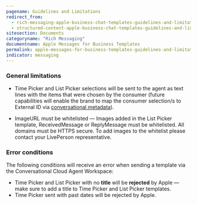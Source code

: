 ```yaml
---
pagename: Guidelines and Limitations
redirect_from:
  - rich-messaging-apple-business-chat-templates-guidelines-and-limitations.html
  - structured-content-apple-business-chat-templates-guidelines-and-limitations.html
sitesection: Documents
categoryname: "Rich Messaging"
documentname: Apple Messages for Business Templates
permalink: apple-messages-for-business-templates-guidelines-and-limitations.html
indicator: messaging
---
```


### General limitations

* Time Picker and List Picker selections will be sent to the agent as text lines with the items that were chosen by the consumer (future capabilities will enable the brand to map the consumer selection/s to External ID via [conversational metadata](guides-conversation-metadata-guide.html)).

* ImageURL must be whitelisted — Images added in the List Picker template, ReceivedMessage or ReplyMessage must be whitelisted. All domains must be HTTPS secure. To add images to the whitelist please contact your LivePerson representative.

### Error conditions

The following conditions will receive an error when sending a template via the Conversational Cloud Agent Workspace:

* Time Picker and List Picker with no **title** will be **rejected** by Apple — make sure to add a title to Time Picker and List Picker templates.
* Time Picker sent with past dates will be rejected by Apple.
